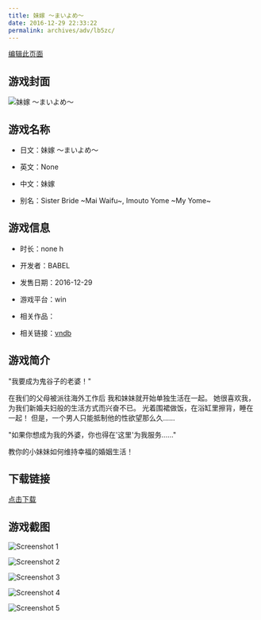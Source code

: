 ```yaml
---
title: 妹嫁 ～まいよめ～
date: 2016-12-29 22:33:22
permalink: archives/adv/lb5zc/
---
```

[编辑此页面](https://github.com/ACG-3/ADV3-source/blob/main/source/_posts/%E5%A6%B9%E5%AB%81%20%EF%BD%9E%E3%81%BE%E3%81%84%E3%82%88%E3%82%81%EF%BD%9E.md)

## 游戏封面

![妹嫁 ～まいよめ～](https://pan.timero.xyz/d/onedrive/img_lib_001/%E5%A6%B9%E5%AB%81%20%EF%BD%9E%E3%81%BE%E3%81%84%E3%82%88%E3%82%81%EF%BD%9E_cover.avif)


## 游戏名称

- 日文：妹嫁 ～まいよめ～
- 英文：None
- 中文：妹嫁

- 别名：Sister Bride ~Mai Waifu~, Imouto Yome ~My Yome~


## 游戏信息

- 时长：none h
- 开发者：BABEL
- 发售日期：2016-12-29
- 游戏平台：win
- 相关作品：

- 相关链接：[vndb](https://vndb.org/v20372)


## 游戏简介

"我要成为鬼谷子的老婆！"

在我们的父母被派往海外工作后
我和妹妹就开始单独生活在一起。
她很喜欢我，为我们新婚夫妇般的生活方式而兴奋不已。
光着围裙做饭，在浴缸里擦背，睡在一起！
但是，一个男人只能抵制他的性欲望那么久......

"如果你想成为我的外婆，你也得在'这里'为我服务......"

教你的小妹妹如何维持幸福的婚姻生活！




## 下载链接

[点击下载](https://pan.timero.xyz/onedrive/adv_lib_001/%E5%A6%B9%E5%AB%81%20%EF%BD%9E%E3%81%BE%E3%81%84%E3%82%88%E3%82%81%EF%BD%9E)


## 游戏截图


![Screenshot 1](https://pan.timero.xyz/d/onedrive/img_lib_001/%E5%A6%B9%E5%AB%81%20%EF%BD%9E%E3%81%BE%E3%81%84%E3%82%88%E3%82%81%EF%BD%9E_Screenshot_1.avif)

![Screenshot 2](https://pan.timero.xyz/d/onedrive/img_lib_001/%E5%A6%B9%E5%AB%81%20%EF%BD%9E%E3%81%BE%E3%81%84%E3%82%88%E3%82%81%EF%BD%9E_Screenshot_2.avif)

![Screenshot 3](https://pan.timero.xyz/d/onedrive/img_lib_001/%E5%A6%B9%E5%AB%81%20%EF%BD%9E%E3%81%BE%E3%81%84%E3%82%88%E3%82%81%EF%BD%9E_Screenshot_3.avif)

![Screenshot 4](https://pan.timero.xyz/d/onedrive/img_lib_001/%E5%A6%B9%E5%AB%81%20%EF%BD%9E%E3%81%BE%E3%81%84%E3%82%88%E3%82%81%EF%BD%9E_Screenshot_4.avif)

![Screenshot 5](https://pan.timero.xyz/d/onedrive/img_lib_001/%E5%A6%B9%E5%AB%81%20%EF%BD%9E%E3%81%BE%E3%81%84%E3%82%88%E3%82%81%EF%BD%9E_Screenshot_5.avif)

